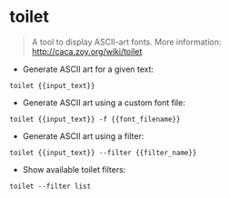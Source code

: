 # toilet

> A tool to display ASCII-art fonts.
> More information: <http://caca.zoy.org/wiki/toilet>

- Generate ASCII art for a given text:

`toilet {{input_text}}`

- Generate ASCII art using a custom font file:

`toilet {{input_text}} -f {{font_filename}}`

- Generate ASCII art using a filter:

`toilet {{input_text}} --filter {{filter_name}}`

- Show available toilet filters:

`toilet --filter list `
